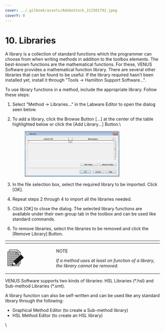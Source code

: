 ```yaml
---
cover: ../.gitbook/assets/AdobeStock_211501792.jpeg
coverY: 0
---
```


# 10. Libraries

A library is a collection of standard functions which the programmer can choose from when writing methods in addition to the toolbox elements. The best-known functions are the mathematical functions. For these, VENUS Software provides a mathematical function library. There are several other libraries that can be found to be useful. If the library required hasn’t been installed yet, install it through "Tools -> Hamilton Support Software...".

To use library functions in a method, include the appropriate library. Follow these steps:

1. Select "Method -> Libraries..." in the Labware Editor to open the dialog seen below.
2.  To add a library, click the Browse Button \[...] at the center of the table highlighted below or click the \[Add Library...] Button.\


    <figure><img src="../.gitbook/assets/image (566).png" alt="" width="308"><figcaption></figcaption></figure>
3. In the file selection box, select the required library to be imported. Click \[OK].
4. Repeat steps 2 through 4 to import all the libraries needed.
5. Click \[OK] to close the dialog. The selected library functions are available under their own group tab in the toolbox and can be used like standard commands.
6. To remove libraries, select the libraries to be removed and click the \[Remove Library] Button.



<table data-header-hidden><thead><tr><th width="145"></th><th></th></tr></thead><tbody><tr><td><img src="../.gitbook/assets/image (10) (1) (1) (1) (1) (1) (1) (1) (1) (1) (1) (1) (1) (1) (1) (1) (1).png" alt="" data-size="original"></td><td><p>NOTE</p><p> <em>If a method uses at least on function of a library, the library cannot be removed.</em> </p></td></tr></tbody></table>



VENUS Software supports two kinds of libraries: HSL Libraries (\*.hsl) and Sub-method Libraries (\*.smt).

A library function can also be self-written and can be used like any standard library through the following:

* Graphical Method Editor (to create a Sub-method library)
* HSL Method Editor (to create an HSL library)

\
